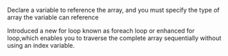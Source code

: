 Declare a variable to reference the array, and you must specify the type of array the variable can reference

Introduced a new for loop known as foreach loop or enhanced for loop,which enables you to traverse the complete array sequentially without using an
index variable.
